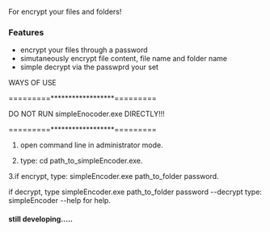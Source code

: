 For encrypt your files and folders!
### Features
* encrypt your files through a password
* simutaneously encrypt file content, file name and folder name
* simple decrypt via the passwprd your set

WAYS OF USE

=========******************=========

DO NOT RUN simpleEnocoder.exe DIRECTLY!!!

=========******************=========

1. open command line in administrator mode.

2. type: cd path_to_simpleEncoder.exe. 

3.if encrypt, type: simpleEncoder.exe path_to_folder password.

if decrypt, type simpleEncoder.exe path_to_folder password --decrypt
type: simpleEncoder --help for help.

#### still developing.....
